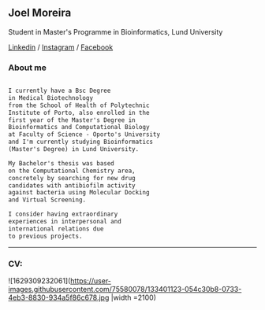 ## Joel Moreira 
Student in Master's Programme in Bioinformatics, Lund University

[Linkedin](http://www.linkedin.com/in/joel-moreira-529b5a193) /
[Instagram](https://www.instagram.com/thejcmoreira/) /
[Facebook](https://www.facebook.com/JoelMoreira69/)

### About me

```markdown

I currently have a Bsc Degree 
in Medical Biotechnology 
from the School of Health of Polytechnic 
Institute of Porto, also enrolled in the 
first year of the Master's Degree in 
Bioinformatics and Computational Biology 
at Faculty of Science - Oporto's University 
and I'm currently studying Bioinformatics 
(Master's Degree) in Lund University.

My Bachelor's thesis was based
on the Computational Chemistry area,
concretely by searching for new drug 
candidates with antibiofilm activity
against bacteria using Molecular Docking 
and Virtual Screening.

I consider having extraordinary 
experiences in interpersonal and 
international relations due
to previous projects.
```

---------------------------------------------------------------------------------------------------

### CV:

![1629309232061](https://user-images.githubusercontent.com/75580078/133401123-054c30b8-0733-4eb3-8830-934a5f86c678.jpg |width =2100)
